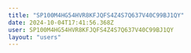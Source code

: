 ```yaml
---
title: "SP100M4HG54HVR8KFJQFS4Z4S7Q637V40C99BJ1QY"
date: 2024-10-04T17:41:56.368Z
user: SP100M4HG54HVR8KFJQFS4Z4S7Q637V40C99BJ1QY
layout: "users"
---
```

    